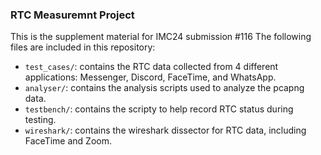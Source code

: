 ### RTC Measuremnt Project

This is the supplement material for IMC24 submission #116
The following files are included in this repository:
- `test_cases/`: contains the RTC data collected from 4 different applications: Messenger, Discord, FaceTime, and WhatsApp.
- `analyser/`: contains the analysis scripts used to analyze the pcapng data.
- `testbench/`: contains the scripty to help record RTC status during testing.
- `wireshark/`: contains the wireshark dissector for RTC data, including FaceTime and Zoom.

